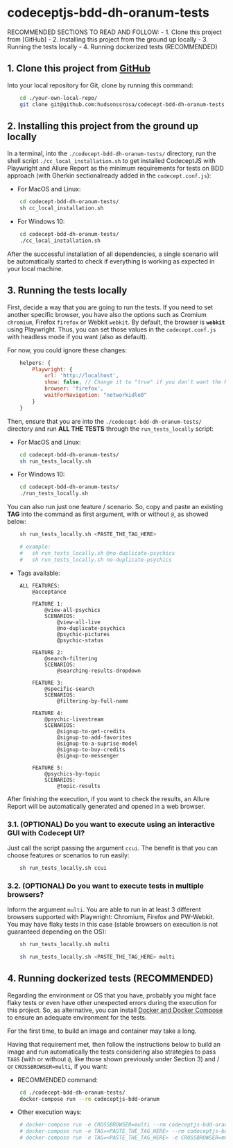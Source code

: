 # codeceptjs-bdd-dh-oranum-tests

RECOMMENDED SECTIONS TO READ AND FOLLOW:
    - 1. Clone this project from [GitHub]
    - 2. Installing this project from the ground up locally
    - 3. Running the tests locally
    - 4. Running dockerized tests (RECOMMENDED)

## 1. Clone this project from [GitHub](https://github.com/hudsonssrosa/codecept-bdd-dh-oranum-tests)

Into your local repository for Git, clone by running this command:

```bash
    cd ./your-own-local-repo/
    git clone git@github.com:hudsonssrosa/codecept-bdd-dh-oranum-tests.git
```

## 2. Installing this project from the ground up locally

In a terminal, into the `./codecept-bdd-dh-oranum-tests/` directory, run the shell script `./cc_local_installation.sh` to get installed CodeceptJS with Playwright and Allure Report as the minimum requirements for tests on BDD approach (with Gherkin sectionalready added in the `codecept.conf.js`):

- For MacOS and Linux:

```bash
    cd codecept-bdd-dh-oranum-tests/
    sh cc_local_installation.sh
```

- For Windows 10:

```bash
    cd codecept-bdd-dh-oranum-tests/
    ./cc_local_installation.sh
```

After the successful installation of all dependencies, a single scenario will be automatically started to check if everything is working as expected in your local machine.

## 3. Running the tests locally

First, decide a way that you are going to run the tests. If you need to set another specific browser, you have also the options such as Cromium `chromium`, Firefox `firefox` or Webkit `webkit`. By default, the browser is **`webkit`** using Playwright. Thus, you can set those values in the `codecept.conf.js` with headless mode if you want (also as default).

For now, you could ignore these changes:

```javascript
    helpers: {
        Playwright: {
            url: 'http://localhost',
            show: false, // Change it to "true" if you don't want the Headless mode
            browser: 'firefox',
            waitForNavigation: "networkidle0"
        }
    }
```

Then, ensure that you are into the `./codecept-bdd-dh-oranum-tests/` directory and run **ALL THE TESTS** through the `run_tests_locally` script:

- For MacOS and Linux:

```bash
    cd codecept-bdd-dh-oranum-tests/
    sh run_tests_locally.sh
```

- For Windows 10:

```bash
    cd codecept-bdd-dh-oranum-tests/
    ./run_tests_locally.sh
```

You can also run just one feature / scenario. So, copy and paste an existing **TAG** into the command as first argument, with or without `@`, as showed below:

```bash
    sh run_tests_locally.sh <PASTE_THE_TAG_HERE>

    # example:
    #   sh run_tests_locally.sh @no-duplicate-psychics
    #   sh run_tests_locally.sh no-duplicate-psychics
```

- Tags available:
  
```Gherkin
    ALL FEATURES:
        @acceptance

        FEATURE 1: 
            @view-all-psychics
            SCENARIOS:
                @view-all-live
                @no-duplicate-psychics
                @psychic-pictures
                @psychic-status

        FEATURE 2:
            @search-filtering
            SCENARIOS:
                @searching-results-dropdown

        FEATURE 3:
            @specific-search
            SCENARIOS:
                @filtering-by-full-name

        FEATURE 4:
            @psychic-livestream
            SCENARIOS:
                @signup-to-get-credits
                @signup-to-add-favorites
                @signup-to-a-suprise-model
                @signup-to-buy-credits
                @signup-to-messenger

        FEATURE 5:
            @psychics-by-topic
            SCENARIOS:
                @topic-results
```

After finishing the execution, if you want to check the results, an Allure Report will be automatically generated and opened in a web browser.

### 3.1. (OPTIONAL) Do you want to execute using an interactive GUI with Codecept UI?

Just call the script passing the argument `ccui`. The benefit is that you can choose features or scenarios to run easily:

```bash
    sh run_tests_locally.sh ccui
```

### 3.2. (OPTIONAL) Do you want to execute tests in multiple browsers?

Inform the argument `multi`. You are able to run in at least 3 different browsers supported with Playwright: Chromium, Firefox and PW-Webkit. You may have flaky tests in this case (stable browsers on execution is not guaranteed depending on the OS):

```bash
    sh run_tests_locally.sh multi
```

```bash
    sh run_tests_locally.sh <PASTE_THE_TAG_HERE> multi
```

## 4. Running dockerized tests (RECOMMENDED)

Regarding the environment or OS that you have, probably you might face flaky tests or even have other unexpected errors during the execution for this project. So, as alternative, you can install [Docker and Docker Compose](https://docs.docker.com/desktop/) to ensure an adequate environment for the tests.

For the first time, to build an image and container may take a long.

Having that requirement met, then follow the instructions below to build an image and run automatically the tests considering also strategies to pass `TAGS` (with or without `@`, like those shown previously under Section 3) and / or `CROSSBROWSER=multi`, if you want:

- RECOMMENDED command:

```bash
    cd ./codecept-bdd-dh-oranum-tests/
    docker-compose run --rm codeceptjs-bdd-oranum
```

- Other execution ways:

```bash
    # docker-compose run -e CROSSBROWSER=multi --rm codeceptjs-bdd-oranum
    # docker-compose run -e TAG=<PASTE_THE_TAG_HERE> --rm codeceptjs-bdd-oranum
    # docker-compose run -e TAG=<PASTE_THE_TAG_HERE> -e CROSSBROWSER=multi --rm codeceptjs-bdd-oranum
```
